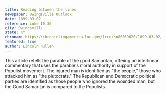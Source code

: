 ```yaml
---
title: Reading between the lines
newspaper: Owingsville Outlook
date: 1899-03-02
reference: Luke 10:36
city: Owingsville
state: KY
chronam: https://chroniclingamerica.loc.gov/lccn/sn86069620/1899-03-02/ed-1/seq-4/#words=chance+came+certain+priest+way+saw+side+compassion+levite
featured: true
author: Lincoln Mullen
---
```


This article retells the parable of the good Samaritan, offering an interlinear commentary that uses the parable's moral authority in support of the Populist movement. The injured man is identified as "the people," those who attacked him as "the plutocrats." The Republican and Democratic political parties are identified as those people who ignored the wounded man, but the Good Samaritan is compared to the Populists.
